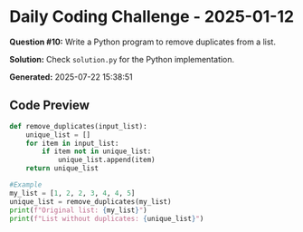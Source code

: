 # Daily Coding Challenge - 2025-01-12

**Question #10:** Write a Python program to remove duplicates from a list.

**Solution:** Check `solution.py` for the Python implementation.

**Generated:** 2025-07-22 15:38:51

## Code Preview
```python
def remove_duplicates(input_list):
    unique_list = []
    for item in input_list:
        if item not in unique_list:
            unique_list.append(item)
    return unique_list

#Example
my_list = [1, 2, 2, 3, 4, 4, 5]
unique_list = remove_duplicates(my_list)
print(f"Original list: {my_list}")
print(f"List without duplicates: {unique_list}")
```
